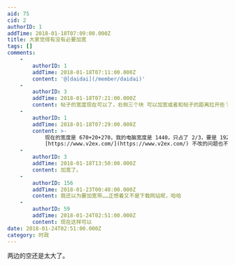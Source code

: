 ```yaml
---
aid: 75
cid: 2
authorID: 1
addTime: 2018-01-18T07:09:00.000Z
title: 大家觉得有没有必要加宽
tags: []
comments:
    -
        authorID: 1
        addTime: 2018-01-18T07:11:00.000Z
        content: '@[daidai](/member/daidai)'
    -
        authorID: 3
        addTime: 2018-01-18T07:21:00.000Z
        content: 帖子的宽度现在可以了，右侧三个块 可以加宽或者和帖子的距离拉开些？
    -
        authorID: 1
        addTime: 2018-01-18T07:29:00.000Z
        content: >-
            现在的宽度是 670+20+270，我的电脑宽度是 1440，只占了 2/3，要是 1920 的宽度只有 1/2。可以参见一下
            [https://www.v2ex.com/](https://www.v2ex.com/) 不改的问题也不大
    -
        authorID: 3
        addTime: 2018-01-18T13:50:00.000Z
        content: 加宽了。
    -
        authorID: 156
        addTime: 2018-01-23T00:40:00.000Z
        content: 我还以为要加宽带……正想着又不是下载网站呢，哈哈
    -
        authorID: 59
        addTime: 2018-01-24T02:51:00.000Z
        content: 现在这样可以
date: 2018-01-24T02:51:00.000Z
category: 时政
---
```


两边的空还是太大了。
